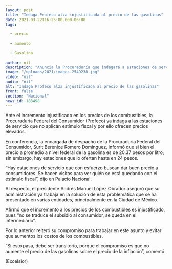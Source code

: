 ```yaml
---
layout: post
title: "Indaga Profeco alza injustificada al precio de las gasolinas"
date: 2021-03-22T16:25:00.000-06:00
tags:
  
  - precio
  
  - aumento
  
  - Gasolina
  
author: nil
description: "Anuncia la Procuraduría que indagará a estaciones de servicio que se quedan con subsidio y elevan costos por litro; reitera López Obrador compromiso para que no aumenten los precios"
image: "/uploads/2021/images-2549238.jpg"
video: "nil"
audio: "nil"
alt: "Indaga Profeco alza injustificada al precio de las gasolinas"
front: false
section: "Nacional"
news_id: 183498
---
```


Ante el incremento injustificado en los precios de los combustibles, la Procuraduría Federal del Consumidor (Profeco) ya indaga a las estaciones de servicio que no aplican estímulo fiscal y por ello ofrecen precios elevados.

En conferencia, la encargada de despacho de la Procuraduría Federal del Consumidor, Surit Berenice Romero Domínguez, informó que si bien el precio a promedio a nivel federal de la gasolina es de 20.37 pesos por litro; sin embargo, hay estaciones que lo ofertan hasta en 24 pesos.

“Hay estaciones de servicio que con esfuerzo buscan dar buen precio a consumidores. Se hacen visitas para ver quién se está quedando con el estímulo fiscal”, dijo en Palacio Nacional.

Al respecto, el presidente Andrés Manuel López Obrador aseguró que su administración ya trabaja en la solución de esta problemática que se ha presentado en varias entidades, principalmente en la Ciudad de México.

Afirmó que el incremento a los precios de los combustibles es injustificado, pues “no se traduce el subsidio al consumidor, se queda en el intermediario”.

Por lo anterior reiteró su compromiso para trabajar en este asunto y evitar que aumentos los costos de los combustibles.

“Si esto pasa, debe ser transitorio, porque el compromiso es que no aumente el precio de las gasolinas sobre el precio de la inflación”, comentó.

(Excélsior)
